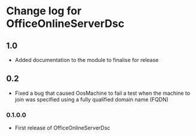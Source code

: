 # Change log for OfficeOnlineServerDsc

## 1.0

* Added documentation to the module to finalise for release

## 0.2

* Fixed a bug that caused OosMachine to fail a test when
  the machine to join was specified using a fully qualified domain name (FQDN)

### 0.1.0.0

* First release of OfficeOnlineServerDsc
